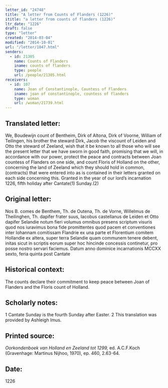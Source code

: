 ```yaml
---
letter_id: "24748"
title: "A letter from Counts of Flanders (1226)"
ititle: "a letter from counts of flanders (1226)"
ltr_date: "1226"
draft: false
type: "letter"
created: "2014-03-04"
modified: "2014-10-01"
url: "/letter/1047.html"
senders:
  - id: 21305
    name: Counts of Flanders
    iname: counts of flanders
    type: people
    url: /people/21305.html
receivers:
  - id: 107
    name: Joan of Constantinople, Countess of Flanders
    iname: joan of constantinople, countess of flanders
    type: woman
    url: /woman/21739.html
---
```

<h2> Translated letter:</h2>We, Boudewijn count of Bentheim, Dirk of Altona, Dirk of Voorne, William of Teilingen, his brother the steward Dirk, Jacob the viscount of Leiden and Otto the steward of Zeeland, wish that it be known to all those who will see the present letter that we have sworn in good faith, promising that we will, in accordance with our power, protect the peace and contracts between Joan countess of Flanders on one side, and count Floris of Holland on the other, concerning the land of Zeeland which they should hold in common, (contracts) that were entered into as is contained in their letters granted on each side concerning this.
	Granted in the year of our lord’s incarnation 1226, fifth holiday after Cantate(1) Sunday.(2)
<h2 class="mt-4"> Original letter:</h2>Nos B. comes de Benthem, Th. de Outena, Th. de Vorne, Willelmus de Theilinghen, Th. dapifer frater suus, Iacobus castellanus de Leiden et Otto dapifer Selandie notum fieri volumus omnibus presens scriptum visuris quod nos iuravimus bona fide promittentes quod pacem et conventiones inter Iohannam comitissam Flandrie ex una parte et Florentium comitem Hollandie ex altera, super terra Selandie quam communem tenere debent, initas sicut in scriptis eorum super hoc hincinde concessis continetur, pro posse nostro servari faciemus.
Datum anno dominice incarnationis MCCXX sexto, feria quinta post Cantate
<h2 class="mt-4"> Historical context:</h2>The counts declare their commitment to keep peace between Joan of Flanders and the Floris count of Holland.
<h2 class="mt-4"> Scholarly notes:</h2>1 Cantate Sunday is the fourth Sunday after Easter.
2 This translation was provided by Ashleigh Imus.
<h2 class="mt-4"> Printed source:</h2><p><em>Oorkondenboek van Holland en Zeeland tot 1299,</em> ed. A.C.F.Koch (Gravenhage: Martinus Nijhoo, 1970), ep. 460, 2.63-64.</p><h2 class="mt-4"> Date:</h2>1226